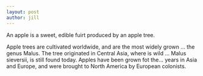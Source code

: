 ```yaml
---
layout: post
author: jill
---
```

An apple is a sweet, edible fuirt produced by an apple tree.

Apple trees are cultivated worldwide, and are the most widely grown ...
the genus Malus. The tree originated in Central Asia, where is wild ...
Malus sieversii, is still found today. Apples have been grown fot the...
years in Asia and Europe, and were brought to North America by European 
colonists.

